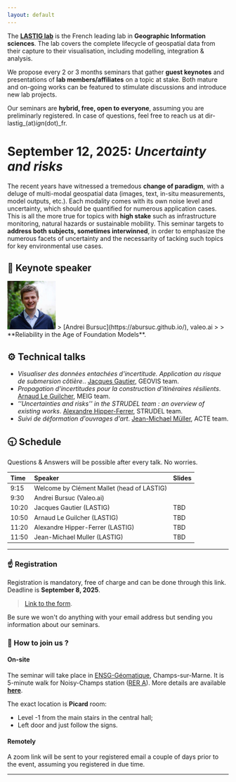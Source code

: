 ```yaml
---
layout: default
---
```


The [**LASTIG lab**](https://www.umr-lastig.fr/) is the French leading lab in **Geographic Information sciences**. The lab covers the complete lifecycle of geospatial data from their capture to their visualisation, including modelling, integration & analysis.

We propose every 2 or 3 months seminars that gather **guest keynotes** and presentations of **lab members/affiliates** on a topic at stake. Both mature and on-going works can be featured to stimulate discussions and introduce new lab projects.

Our seminars are **hybrid, free, open to everyone**, assuming you are preliminarly registered. In case of questions, feel free to reach us at dir-lastig_(at)_ign_(dot)_fr.

<a id="news"></a>
# September 12, 2025: _Uncertainty and risks_

The recent years have witnessed a tremedous **change of paradigm**, with a deluge of multi-modal geospatial data (images, text, in-situ measurements, model outputs, etc.). Each modality comes with its own noise level and uncertainty, which should be quantified for numerous application cases. 
This is all the more true for topics with **high stake** such as infrastructure monitoring, natural hazards or sustainable mobility.
This seminar targets to **address both subjects, sometimes interwinned**, in order to emphasize the numerous facets of uncertainty and the necessarity of tacking such topics for key environmental use cases.

## 👑 Keynote speaker

<img src="documents/abursuc.jpg" width="110" />
> [Andrei Bursuc](https://abursuc.github.io/), valeo.ai
>
> **Reliability in the Age of Foundation Models**.

## ⚙ Technical talks

*   _Visualiser des données entachées d'incertitude. Application au risque de submersion côtière._. [Jacques Gautier](https://www.umr-lastig.fr/jacques-gautier/), GEOVIS team.
*   _Propagation d'incertitudes pour la construction d'itinéraires résilients_. [Arnaud Le Guilcher](https://www.umr-lastig.fr/aleguilcher_homepage/), MEIG team.
*   _''Uncertainties and risks'' in the STRUDEL team : an overview of existing works_. [Alexandre Hipper-Ferrer](https://ahippert.github.io/), STRUDEL team.
*    _Suivi de déformation d'ouvrages d'art_. [Jean-Michael Müller](https://www.umr-lastig.fr/jmmuller_lastig_homepage/), ACTE team.

## 🕤 Schedule
Questions & Answers will be possible after every talk. No worries.

| Time        | Speaker          | Slides |
|:-------------|:------------------|:------|
| 9:15           | Welcome by Clément Mallet (head of LASTIG)|  |
| 9:30           | Andrei Bursuc (Valeo.ai) |   |
| 10:20 | Jacques Gautier (LASTIG)   | TBD  |
| 10:50   | Arnaud Le Guilcher (LASTIG)      | TBD   |
| 11:20 | Alexandre Hipper-Ferrer (LASTIG) | TBD  |
| 11:50 | Jean-Michael Muller (LASTIG)   | TBD  |

* * *

### ☝ Registration
Registration is mandatory, free of charge and can be done through this link.
Deadline is **September 8, 2025**.
> [Link to the form](https://forms.cloud.microsoft/Pages/ResponsePage.aspx?id=EP0g8syDRUiFYPEzSGxLGHWNCXfhXVBFqi4ThU2Xe5FUNDIySDRZQzA4M002OEU1MDlNRlA4MVRGUy4u).

Be sure we won't do anything with your email address but sending you information about our seminars.

### 🎯 How to join us ?

#### On-site
The seminar will take place in [ENSG-Géomatique](https://ensg.eu/fr), Champs-sur-Marne. It is 5-minute walk for Noisy-Champs station ([RER A](https://www.ratp.fr/plans-lignes/rer/a)). More details are available **[here](https://ensg.eu/en/node/62)**.

The exact location is **Picard** room:
 - Level -1 from the main stairs in the central hall;
 - Left door and just follow the signs. 


#### Remotely
A zoom link will be sent to your registered email a couple of days prior to the event, assuming you registered in due time.

* * *

